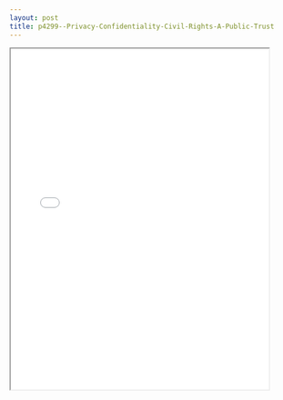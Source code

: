 ```yaml
---
layout: post
title: p4299--Privacy-Confidentiality-Civil-Rights-A-Public-Trust
---
```


<div class="pdf-container">
<iframe src="/ea//_pdf-2-md/p4299--Privacy-Confidentiality-Civil-Rights-A-Public-Trust.pdf" height="600" width="90%" allowFullScreen="true"></iframe>
</div>

